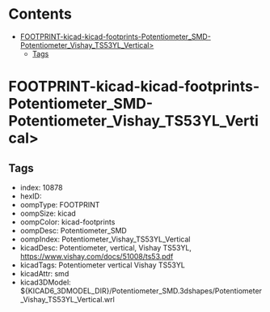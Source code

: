 



Contents
========

* [FOOTPRINT-kicad-kicad-footprints-Potentiometer_SMD-Potentiometer_Vishay_TS53YL_Vertical>](#footprint-kicad-kicad-footprints-potentiometer_smd-potentiometer_vishay_ts53yl_vertical)
	* [Tags](#tags)

# FOOTPRINT-kicad-kicad-footprints-Potentiometer_SMD-Potentiometer_Vishay_TS53YL_Vertical>

## Tags

- index: 10878
- hexID: 
- oompType: FOOTPRINT
- oompSize: kicad
- oompColor: kicad-footprints
- oompDesc: Potentiometer_SMD
- oompIndex: Potentiometer_Vishay_TS53YL_Vertical
- kicadDesc: Potentiometer, vertical, Vishay TS53YL, https://www.vishay.com/docs/51008/ts53.pdf
- kicadTags: Potentiometer vertical Vishay TS53YL
- kicadAttr: smd
- kicad3DModel: ${KICAD6_3DMODEL_DIR}/Potentiometer_SMD.3dshapes/Potentiometer_Vishay_TS53YL_Vertical.wrl
